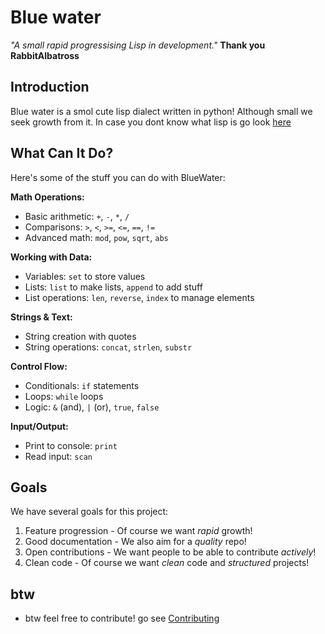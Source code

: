 # Blue water
_"A small rapid progressising Lisp in development."_
**Thank you RabbitAlbatross**
## Introduction
Blue water is a smol cute lisp dialect written in python! Although small we seek growth from it. In case you dont know what lisp is go look [here](https://en.wikipedia.org/wiki/Lisp_(programming_language))

## What Can It Do?
Here's some of the stuff you can do with BlueWater:

**Math Operations:**
- Basic arithmetic: `+`, `-`, `*`, `/`
- Comparisons: `>`, `<`, `>=`, `<=`, `==`, `!=`
- Advanced math: `mod`, `pow`, `sqrt`, `abs`

**Working with Data:**
- Variables: `set` to store values
- Lists: `list` to make lists, `append` to add stuff
- List operations: `len`, `reverse`, `index` to manage elements

**Strings & Text:**
- String creation with quotes
- String operations: `concat`, `strlen`, `substr`

**Control Flow:**
- Conditionals: `if` statements
- Loops: `while` loops
- Logic: `&` (and), `|` (or), `true`, `false`

**Input/Output:**
- Print to console: `print`
- Read input: `scan`

## Goals
We have several goals for this project:
 1. Feature progression - Of course we want _rapid_ growth!
 2. Good documentation - We also aim for a _quality_ repo!
 3. Open contributions - We want people to be able to contribute _actively_!
 4. Clean code - Of course we want _clean_ code and _structured_ projects!

 ## **btw**
  - btw feel free to contribute! go see [Contributing](docs/contributing.md)
